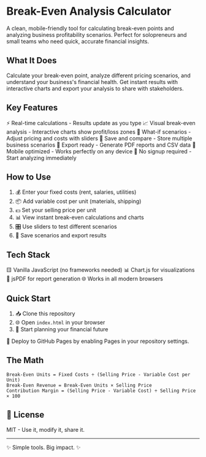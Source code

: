 # Break-Even Analysis Calculator

A clean, mobile-friendly tool for calculating break-even points and analyzing business profitability scenarios. Perfect for solopreneurs and small teams who need quick, accurate financial insights.

## What It Does

Calculate your break-even point, analyze different pricing scenarios, and understand your business's financial health. Get instant results with interactive charts and export your analysis to share with stakeholders.

## Key Features

⚡ Real-time calculations - Results update as you type
📈 Visual break-even analysis - Interactive charts show profit/loss zones
🔧 What-if scenarios - Adjust pricing and costs with sliders
💾 Save and compare - Store multiple business scenarios
📄 Export ready - Generate PDF reports and CSV data
📱 Mobile optimized - Works perfectly on any device
🚪 No signup required - Start analyzing immediately

## How to Use

1. 💰 Enter your fixed costs (rent, salaries, utilities)
2. 📦 Add variable cost per unit (materials, shipping)
3. 💵 Set your selling price per unit
4. 📊 View instant break-even calculations and charts
5. 🎛️ Use sliders to test different scenarios
6. 💾 Save scenarios and export results

## Tech Stack

🟨 Vanilla JavaScript (no frameworks needed)
📊 Chart.js for visualizations
📑 jsPDF for report generation
🌐 Works in all modern browsers

## Quick Start

1. 📥 Clone this repository
2. 🌐 Open `index.html` in your browser
3. 🚀 Start planning your financial future

🚀 Deploy to GitHub Pages by enabling Pages in your repository settings.

## The Math

```
Break-Even Units = Fixed Costs ÷ (Selling Price - Variable Cost per Unit)
Break-Even Revenue = Break-Even Units × Selling Price
Contribution Margin = (Selling Price - Variable Cost) ÷ Selling Price × 100
```

## 📄 License

MIT - Use it, modify it, share it.

---

✨ Simple tools. Big impact. ✨

